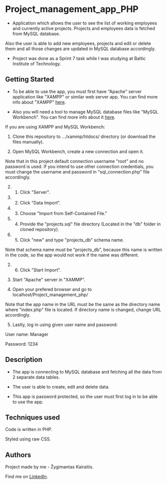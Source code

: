 # Project_management_app_PHP

* Application which allows the user to see the list of working employees and currently active projects. Projects and employees data is fetched from MySQL database. 

Also the user is able to add new employees, projects and edit or delete them and all those changes are updated in MySQL database accordingly.

* Project was done as a Sprint 7 task while I was studying at Baltic Institute of Technology. 


## Getting Started

* To be able to use the app, you must first have "Apache" server application like "XAMPP" or similar web server app. You can find more info about "XAMPP" [here](https://www.apachefriends.org/).

* Also you will need a tool to manage MySQL database files like "MySQL Workbench". You can find more info about it [here](https://www.mysql.com/products/workbench/).

If you are using XAMPP and MySQL Workbench:

1. Clone this repository to .../xammp/htdocs/ directory (or download the files manually).

2. Open MySQL Workbench, create a new connection and open it. 

Note that in this project default connection username "root" and no password is used. If you intend to use other connection credentials, you must change the username and password in "sql_connection.php" file accordingly.


2. 1. Click "Server".

2. 2. Click "Data Import".

2. 3. Choose "Import from Self-Contained File."

2. 4. Provide the "projects.sql" file directory (Located in the "db" folder in cloned repository).

2. 5. Click "new" and type "projects_db" schema name.

Note that schema name must be "projects_db", because this name is written in the code, so the app would not work if the name was different.

2. 6. Click "Start Import".


3. Start "Apache" server in "XAMMP".

4. Open your prefered browser and go to localhost/Project_management_php/

Note that the app name in the URL must be the same as the directory name where "index.php" file is located. If directory name is changed, change URL accordingly. 

5. Lastly, log in using given user name and password:

  User name: Manager

  Password: 1234


## Description

* The app is connecting to MySQL database and fetching all the data from 2 separate data tables. 

* The user is able to create, edit and delete data.

* This app is password protected, so the user must first log in to be able to use the app. 


## Techniques used

Code is written in PHP.

Styled using raw CSS.


## Authors

Project made by me - Žygimantas Kairaitis. 

Find me on [LinkedIn](https://www.linkedin.com/in/%C5%BEygimantas-kairaitis-018a86193/).
